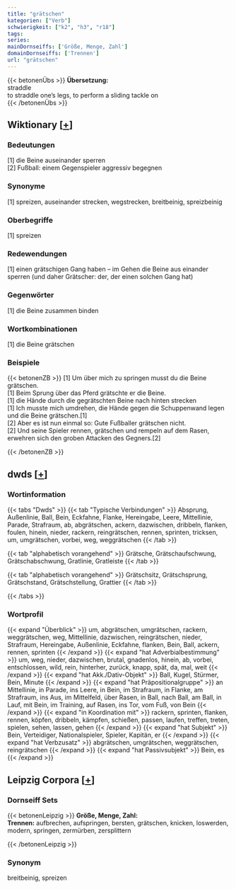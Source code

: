 ```yaml
---
title: "grätschen"
kategorien: ["Verb"]
schwierigkeit: ["k2", "h3", "r18"]
tags:
series:
mainDornseiffs: ['Größe, Menge, Zahl']
domainDornseiffs: ['Trennen']
url: "grätschen"
---
```


{{< betonenÜbs >}}
**Übersetzung:**  
straddle  
to straddle one’s legs, to perform a sliding tackle on  
{{< /betonenÜbs >}}

## Wiktionary [[+](https://de.wiktionary.org/wiki/grätschen)]

### Bedeutungen
[1] die Beine auseinander sperren  
[2] Fußball: einem Gegenspieler aggressiv begegnen  

### Synonyme
[1] spreizen, auseinander strecken, wegstrecken, breitbeinig, spreizbeinig  

### Oberbegriffe
[1] spreizen  

### Redewendungen
[1] einen grätschigen Gang haben – im Gehen die Beine aus einander sperren (und daher Grätscher: der, der einen solchen Gang hat)  

### Gegenwörter
[1] die Beine zusammen binden  

### Wortkombinationen
[1] die Beine grätschen  

### Beispiele
{{< betonenZB >}}
[1] Um über mich zu springen musst du die Beine grätschen.  
[1] Beim Sprung über das Pferd grätschte er die Beine.  
[1] die Hände durch die gegrätschten Beine nach hinten strecken  
[1] Ich musste mich umdrehen, die Hände gegen die Schuppenwand legen und die Beine grätschen.[1]  
[2] Aber es ist nun einmal so: Gute Fußballer grätschen nicht.  
[2] Und seine Spieler rennen, grätschen und rempeln auf dem Rasen, erwehren sich den groben Attacken des Gegners.[2]  

{{< /betonenZB >}}


## dwds [[+](https://www.dwds.de/wb/grätschen)]

### Wortinformation
{{< tabs "Dwds" >}}
{{< tab "Typische Verbindungen" >}}
Absprung, Außenlinie, Ball, Bein, Eckfahne, Flanke, Hereingabe, Leere, Mittellinie, Parade, Strafraum, ab, abgrätschen, ackern, dazwischen, dribbeln, flanken, foulen, hinein, nieder, rackern, reingrätschen, rennen, sprinten, tricksen, um, umgrätschen, vorbei, weg, weggrätschen
{{< /tab >}}

{{< tab "alphabetisch vorangehend" >}}
Grätsche, Grätschaufschwung, Grätschabschwung, Gratlinie, Gratleiste
{{< /tab >}}

{{< tab "alphabetisch vorangehend" >}}
Grätschsitz, Grätschsprung, Grätschstand, Grätschstellung, Grattier
{{< /tab >}}

{{< /tabs >}}

### Wortprofil
{{< expand "Überblick" >}} um, abgrätschen, umgrätschen, rackern, weggrätschen, weg, Mittellinie, dazwischen, reingrätschen, nieder, Strafraum, Hereingabe, Außenlinie, Eckfahne, flanken, Bein, Ball, ackern, rennen, sprinten {{< /expand >}}
{{< expand "hat Adverbialbestimmung" >}} um, weg, nieder, dazwischen, brutal, gnadenlos, hinein, ab, vorbei, entschlossen, wild, rein, hinterher, zurück, knapp, spät, da, mal, weit {{< /expand >}}
{{< expand "hat Akk./Dativ-Objekt" >}} Ball, Kugel, Stürmer, Bein, Minute {{< /expand >}}
{{< expand "hat Präpositionalgruppe" >}} an Mittellinie, in Parade, ins Leere, in Bein, im Strafraum, in Flanke, am Strafraum, ins Aus, im Mittelfeld, über Rasen, in Ball, nach Ball, am Ball, in Lauf, mit Bein, im Training, auf Rasen, ins Tor, vom Fuß, von Bein {{< /expand >}}
{{< expand "in Koordination mit" >}} rackern, sprinten, flanken, rennen, köpfen, dribbeln, kämpfen, schießen, passen, laufen, treffen, treten, spielen, sehen, lassen, gehen {{< /expand >}}
{{< expand "hat Subjekt" >}} Bein, Verteidiger, Nationalspieler, Spieler, Kapitän, er {{< /expand >}}
{{< expand "hat Verbzusatz" >}} abgrätschen, umgrätschen, weggrätschen, reingrätschen {{< /expand >}}
{{< expand "hat Passivsubjekt" >}} Bein, es {{< /expand >}}

## Leipzig Corpora [[+](https://corpora.uni-leipzig.de/en/res?word=grätschen&corpusId=deu_newscrawl-public_2018)]

### Dornseiff Sets
{{< betonenLeipzig >}}
**Größe, Menge, Zahl:**  
**Trennen:** aufbrechen, aufspringen, bersten, grätschen, knicken, loswerden, modern, springen, zermürben, zersplittern  

{{< /betonenLeipzig >}}

### Synonym
breitbeinig, spreizen

